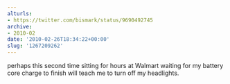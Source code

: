 ```yaml
---
alturls:
- https://twitter.com/bismark/status/9690492745
archive:
- 2010-02
date: '2010-02-26T18:34:22+00:00'
slug: '1267209262'
---
```


perhaps this second time sitting for hours at Walmart waiting for my battery core charge to finish will teach me to turn off my headlights.

